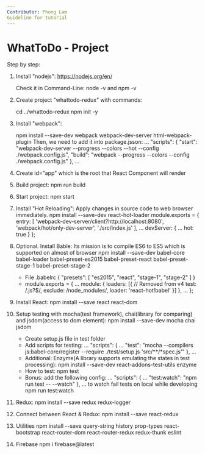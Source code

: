 ```yaml
---
Contributor: Phong Lam
Guideline for tutorial
---
```

# WhatToDo - Project

Step by step:

1. Install "nodejs": https://nodejs.org/en/

    Check it in Command-Line: node -v and npm -v

2. Create project "whattodo-redux" with commands:

    cd ../whattodo-redux 
    npm init -y

3. Install "webpack":

    npm install --save-dev webpack webpack-dev-server html-webpack-plugin
    Then, we need to add it into package.jsson:
        ...
        "scripts": {
            "start": "webpack-dev-server --progress --colors --hot --config ./webpack.config.js",
            "build": "webpack --progress --colors --config ./webpack.config.js"
        },
        ...

4. Create id="app" which is the root that React Component will render

5. Build project:
    npm run build

6. Start project:
    npm start

7. Install "Hot Reloading": Apply changes in source code to web browser immediately.
    npm install --save-dev react-hot-loader
    module.exports = {
        entry: [
            'webpack-dev-server/client?http://localhost:8080',
            'webpack/hot/only-dev-server',
            './src/index.js'
        ],
        ...
        devServer: {
            ...
            hot: true
        }
    };

8. Optional. Install Bable: Its mission is to compile ES6 to ES5 which is supported on almost of browser
    npm install --save-dev babel-core babel-loader babel-preset-es2015 babel-preset-react babel-preset-stage-1 babel-preset-stage-2

    - File .babelrc
        {
            "presets": [
                "es2015",
                "react",
                "stage-1",
                "stage-2"
            ]
        }
    - module.exports = {
        ...
        module: {
            loaders: [{ // Removed from v4
                test: /\.js?$/,
                exclude: /node_modules/,
                loader: 'react-hot!babel'
            }]
        },
        ...
    };

9. Install React:
    npm install --save react react-dom

10. Setup testing with mocha(test framework), chai(library for comparing) and jsdom(access to dom element):
    npm install --save-dev mocha chai jsdom
    - Create setup.js file in test folder
    - Add scripts for testing:
        ...
        "scripts": {
            ...
            "test": "mocha --compilers js:babel-core/register --require ./test/setup.js 'src/**/*spec.js'"
        },
        ...
    - Additional: Enzyme(A library supports emulating the states in test processing):
        npm install --save-dev react-addons-test-utils enzyme
    - How to test:
        npm test
    - Bonus: add the following config:
        ...
        "scripts": {
            ...
            "test:watch": "npm run test -- --watch"
        },
        ...
        to watch fail tests on local while developing
             npm run test:watch

11. Redux:
    npm install --save redux redux-logger

12. Connect between React & Redux:
    npm install --save react-redux

13. Utilities
    npm install --save query-string history prop-types react-bootstrap react-router-dom react-router-redux redux-thunk eslint

14. Firebase
    npm i firebase@latest